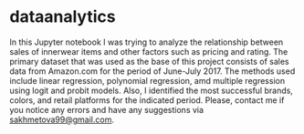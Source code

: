 # dataanalytics
In this Jupyter notebook I was trying to analyze the relationship between sales of innerwear items and other factors such as pricing and rating. The primary dataset that was used as the base of this project consists
of sales data from Amazon.com for the period of June-July 2017. The methods used include linear regression, polynomial regression, amd multiple regression using logit and probit models. Also, I identified the most
successful brands, colors, and retail platforms for the indicated period. Please, contact me if you notice any errors and have any suggestions via sakhmetova99@gmail.com.
